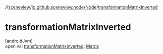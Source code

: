 //[sceneview](../../../index.md)/[io.github.sceneview.node](../index.md)/[Node](index.md)/[transformationMatrixInverted](transformation-matrix-inverted.md)

# transformationMatrixInverted

[androidJvm]\
open val [transformationMatrixInverted](transformation-matrix-inverted.md): [Matrix](../../com.google.ar.sceneform.math/-matrix/index.md)
